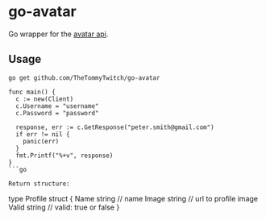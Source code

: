 # go-avatar
Go wrapper for the [avatar api](http://www.avatarapi.com/).

## Usage

```go get github.com/TheTommyTwitch/go-avatar```

```
func main() {
  c := new(Client)
  c.Username = "username"
  c.Password = "password"

  response, err := c.GetResponse("peter.smith@gmail.com")
  if err != nil {
    panic(err)
  }
  fmt.Printf("%+v", response)
}
```go

Return structure:
```
type Profile struct {
	Name  string // name
	Image string // url to profile image
	Valid string // valid: true or false
}
```go
